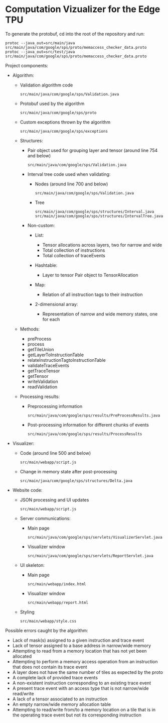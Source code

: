 # Computation Vizualizer for the Edge TPU
To generate the protobuf, cd into the root of the repository and run:
```
protoc --java_out=src/main/java src/main/java/com/google/sps/proto/memaccess_checker_data.proto
protoc --java_out=src/test/java src/main/java/com/google/sps/proto/memaccess_checker_data.proto
```

Project components:
  - Algorithm:
    - Validation algorithm code
      ```
      src/main/java/com/google/sps/Validation.java
      ```
    - Protobuf used by the algorithm
      ```
      src/main/java/com/google/sps/proto
      ```
    - Custom exceptions thrown by the algorithm
      ```
      src/main/java/com/google/sps/exceptions
      ```

    - Structures:
      - Pair object used for grouping layer and tensor (around line 754 and below)
        ```
        src/main/java/com/google/sps/Validation.java
        ```

      - Interval tree code used when validating:
        - Nodes (around line 700 and below)
          ```
          src/main/java/com/google/sps/Validation.java
          ```
        - Tree
          ```
          src/main/java/com/google/sps/structures/Interval.java
          src/main/java/com/google/sps/structures/IntervalTree.java
          ```

      - Non-custom:
        - List:
          - Tensor allocations across layers, two for narrow and wide
          - Total collection of instructions
          - Total collection of traceEvents

        - Hashtable:
          - Layer to tensor Pair object to TensorAllocation
        - Map:
          - Relation of all instruction tags to their instruction

        - 2-dimensional array:
          - Representation of narrow and wide memory states, one for each

    - Methods:
      - preProcess
      - process
      - getTileUnion
      - getLayerToInstructionTable
      - relateInstructionTagtoInstructionTable
      - validateTraceEvents
      - getTraceTensor
      - getTensor
      - writeValidation
      - readValidation

    - Processing results:
      - Preprocessing information
        ```
        src/main/java/com/google/sps/results/PreProcessResults.java
        ```
      - Post-processing information for different chunks of events
        ```
        src/main/java/com/google/sps/results/ProcessResults
        ```

  - Visualizer:
    - Code (around line 500 and below)
      ```
      src/main/webapp/script.js
      ```
    - Change in memory state after post-processing
      ```
      src/main/java/com/google/sps/structures/Delta.java
      ```

  - Website code:
    - JSON processing and UI updates
      ```
      src/main/webapp/script.js
      ```

    - Server communications:
      - Main page
        ```
        src/main/java/com/google/sps/servlets/VisualizerServlet.java
        ```
      - Visualizer window
        ```
        src/main/java/com/google/sps/servlets/ReportServlet.java
        ```

    - UI skeleton:
      - Main page
        ```
        src/main/webapp/index.html
        ```
      - Visualizer window
        ```
        src/main/webapp/report.html
        ```

    - Styling
      ```
      src/main/webapp/style.css
      ```

Possible errors caught by the algorithm:
  - Lack of mask(s) assigned to a given instruction and trace event
  - Lack of tensor assigned to a base address in narrow/wide memory
  - Attempting to read from a memory location that has not yet been allocated
  - Attempting to perform a memory access operation from an instruction that does not contain its trace event
  - A layer does not have the same number of tiles as expected by the proto
  - A complete lack of provided trace events
  - A non-existent instruction corresponding to an existing trace event
  - A present trace event with an access type that is not narrow/wide read/write
  - A lack of a tensor associated to an instruction
  - An empty narrow/wide memory allocation table
  - Attempting to read/write from/to a memory location on a tile that is 
    in the operating trace event but not its corresponding instruction
